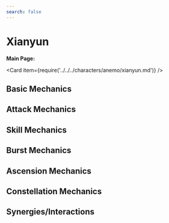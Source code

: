 ```yaml
---
search: false
---
```


# Xianyun

**Main Page:**

<Card item={require('../../../characters/anemo/xianyun.md')} />

## Basic Mechanics

## Attack Mechanics

## Skill Mechanics

## Burst Mechanics

## Ascension Mechanics

## Constellation Mechanics

## Synergies/Interactions
